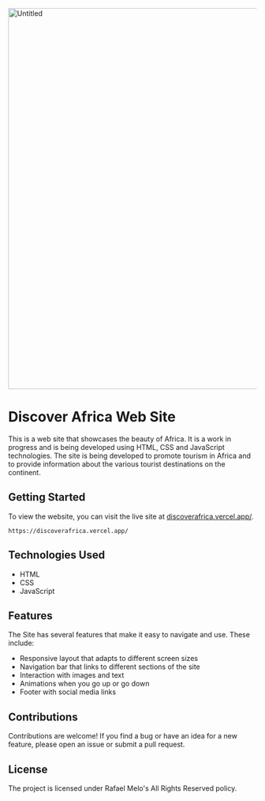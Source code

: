 
<img width="771" alt="Untitled" src="https://user-images.githubusercontent.com/123074145/231698105-1c73c1ec-9b5f-4e36-b1e0-cf75e98f34dd.png">


<!DOCTYPE html>
<html>
  <head>
  

  </head>
  <body>
    <h1>Discover Africa Web Site</h1>
    <p>This is a web site that showcases the beauty of Africa. It is a work in progress and is being developed using HTML, CSS and JavaScript technologies. The site is being developed to promote tourism in Africa and to provide information about the various tourist destinations on the continent.</p>
    <h2>Getting Started</h2>
    <p>To view the website, you can visit the live site at <a href="https://discoverafrica.vercel.app/">discoverafrica.vercel.app/</a>.</p>
    <pre><code>https://discoverafrica.vercel.app/</code></pre>
    <h2>Technologies Used</h2>
    <ul>
      <li>HTML</li>
      <li>CSS</li>
      <li>JavaScript</li>
    </ul>
    <h2>Features</h2>
    <p>The Site has several features that make it easy to navigate and use. These include:</p>
    <ul>
      <li>Responsive layout that adapts to different screen sizes</li>
      <li>Navigation bar that links to different sections of the site</li>
      <li>Interaction with images and text </li>
      <li>Animations when you go up or go down</li>
      <li>Footer with social media links</li>
    </ul>
    <h2>Contributions</h2>
    <p>Contributions are welcome! If you find a bug or have an idea for a new feature, please open an issue or submit a pull request.</p>
    <h2>License</h2>
    <p>The project is licensed under Rafael Melo's All Rights Reserved policy.</p>
  </body>
</html>
